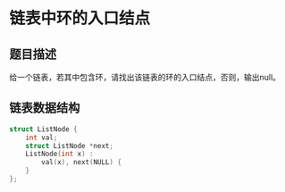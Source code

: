 # 链表中环的入口结点
## 题目描述
给一个链表，若其中包含环，请找出该链表的环的入口结点，否则，输出null。
## 链表数据结构
```C++
struct ListNode {
    int val;
    struct ListNode *next;
    ListNode(int x) :
        val(x), next(NULL) {
    }
};
```